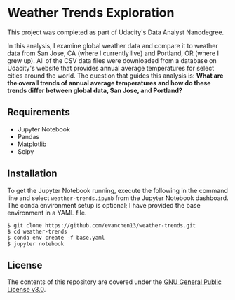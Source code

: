 # Weather Trends Exploration
This project was completed as part of Udacity's Data Analyst Nanodegree.

In this analysis, I examine global weather data and compare it to weather data from San Jose, CA (where I currently live) and Portland, OR (where I grew up). All of the CSV data files were downloaded from a database on Udacity's website that provides annual average temperatures for select cities around the world. The question that guides this analysis is: **What are the overall trends of annual average temperatures and how do these trends differ between global data, San Jose, and Portland?**

## Requirements
- Jupyter Notebook
- Pandas
- Matplotlib
- Scipy

## Installation
To get the Jupyter Notebook running, execute the following in the command line and select `weather-trends.ipynb` from the Jupyter Notebook dashboard. The conda environment setup is optional; I have provided the base environment in a YAML file.
```
$ git clone https://github.com/evanchen13/weather-trends.git
$ cd weather-trends
$ conda env create -f base.yaml
$ jupyter notebook
```

## License
The contents of this repository are covered under the [GNU General Public License v3.0](https://github.com/evanchen13/weather-trends/blob/master/COPYING).
